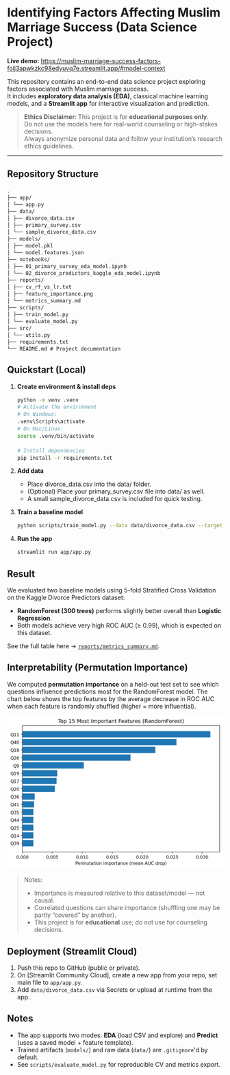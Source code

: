 # Identifying Factors Affecting Muslim Marriage Success (Data Science Project)

**Live demo:** https://muslim-marriage-success-factors-folj3apwkzkc98edyuvq7e.streamlit.app/#model-context

This repository contains an end-to-end data science project exploring factors associated with Muslim marriage success.  
It includes **exploratory data analysis (EDA)**, classical machine learning models, and a **Streamlit app** for interactive visualization and prediction.

> **Ethics Disclaimer**: This project is for **educational purposes only**.  
> Do not use the models here for real-world counseling or high-stakes decisions.  
> Always anonymize personal data and follow your institution’s research ethics guidelines.

---

## Repository Structure
```
.
├── app/ 
│ └── app.py
├── data/ 
│ ├── divorce_data.csv
│ ├── primary_survey.csv
│ └── sample_divorce_data.csv
├── models/ 
│ ├── model.pkl
│ └── model.features.json
├── notebooks/ 
│ ├── 01_primary_survey_eda_model.ipynb
│ └── 02_divorce_predictors_kaggle_eda_model.ipynb
├── reports/ 
│ ├── cv_rf_vs_lr.txt
│ ├── feature_importance.png
│ └── metrics_summary.md
├── scripts/ 
│ ├── train_model.py
│ └── evaluate_model.py
├── src/ 
│ └── utils.py
├── requirements.txt 
└── README.md # Project documentation
```

## Quickstart (Local)

1. **Create environment & install deps**
   ```bash
   python -m venv .venv
   # Activate the environment
   # On Windows:
   .venv\Scripts\activate
   # On Mac/Linux:
   source .venv/bin/activate

   # Install dependencies
   pip install -r requirements.txt
   ```

2. **Add data**
   - Place divorce_data.csv into the data/ folder.
   - (Optional) Place your primary_survey.csv file into data/ as well.
   - A small sample_divorce_data.csv is included for quick testing.

3. **Train a baseline model**
   ```bash
   python scripts/train_model.py --data data/divorce_data.csv --target Divorce --out models/model.pkl
   ```

4. **Run the app**
   ```bash
   streamlit run app/app.py
   ```

## Result

We evaluated two baseline models using 5-fold Stratified Cross Validation on the Kaggle Divorce Predictors dataset:

- **RandomForest (300 trees)** performs slightly better overall than **Logistic Regression**.
- Both models achieve very high ROC AUC (≥ 0.99), which is expected on this dataset.

See the full table here → [`reports/metrics_summary.md`](reports/metrics_summary.md).

## Interpretability (Permutation Importance)

We computed **permutation importance** on a held-out test set to see which questions influence predictions most for the RandomForest model. The chart below shows the top features by the average decrease in ROC AUC when each feature is randomly shuffled (higher = more influential).

![Top features](reports/feature_importance.png)

> Notes:
> - Importance is measured relative to this dataset/model — not causal.
> - Correlated questions can share importance (shuffling one may be partly “covered” by another).
> - This project is for **educational** use; do not use for counseling decisions.

## Deployment (Streamlit Cloud)

1. Push this repo to GitHub (public or private).
2. On [Streamlit Community Cloud], create a new app from your repo, set main file to `app/app.py`.
3. Add `data/divorce_data.csv` via Secrets or upload at runtime from the app.

## Notes

- The app supports two modes: **EDA** (load CSV and explore) and **Predict** (uses a saved model + feature template).
- Trained artifacts (`models/`) and raw data (`data/`) are `.gitignore`'d by default.
- See `scripts/evaluate_model.py` for reproducible CV and metrics export.
